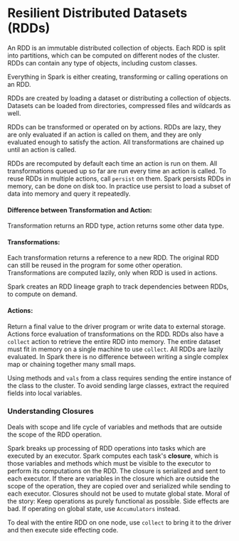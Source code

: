 # Resilient Distributed Datasets (RDDs)
An RDD is an immutable distributed collection of objects. Each RDD is split into partitions, which can be computed on different nodes of the cluster. RDDs can contain any type of objects, including custom classes.

Everything in Spark is either creating, transforming or calling operations on an RDD.

RDDs are created by loading a dataset or distributing a collection of objects.
Datasets can be loaded from directories, compressed files and wildcards as well.

RDDs can be transformed or operated on by actions. RDDs are lazy, they are only evaluated if an action is called on them, and they are only evaluated enough to satisfy the action. All transformations are chained up until an action is called.

RDDs are recomputed by default each time an action is run on them. All transformations queued up so far are run every time an action is called.
To reuse RDDs in multiple actions, call `persist` on them. Spark persists RDDs in memory, can be done on disk too.
In practice use persist to load a subset of data into memory and query it repeatedly.

#### Difference between Transformation and Action:
Transformation returns an RDD type, action returns some other data type.

#### Transformations:
Each transformation returns a reference to a new RDD. The original RDD can still be reused in the program for some other operation. Transformations are computed lazily, only when RDD is used in actions.

Spark creates an RDD lineage graph to track dependencies between RDDs, to compute on demand.

#### Actions:
Return a final value to the driver program or write data to external storage. Actions force evaluation of transformations on the RDD. RDDs also have a `collect` action to retrieve the entire RDD into memory. The entire dataset must fit in memory on a single machine to use `collect`. All RDDs are lazily evaluated. In Spark there is no difference between writing a single complex map or chaining together many small maps.

Using methods and `vals` from a class requires sending the entire instance of the class to the cluster. To avoid sending large classes, extract the required fields into local variables.

### Understanding Closures
Deals with scope and life cycle of variables and methods that are outside the scope of the RDD operation.

Spark breaks up processing of RDD operations into tasks which are executed by an executor. Spark computes each task's **closure**, which is those variables and methods which must be visible to the executor to perform its computations on the RDD. The closure is serialized and sent to each executor. If there are variables in the closure which are outside the scope of the operation, they are copied over and serialized while sending to each executor. Closures should not be used to mutate global state.
Moral of the story: Keep operations as purely functional as possible. Side effects are bad.
If operating on global state, use `Accumulators` instead.

To deal with the entire RDD on one node, use `collect` to bring it to the driver and then execute side effecting code.
